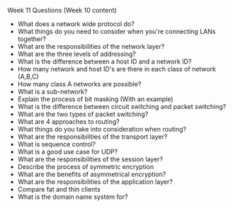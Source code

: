 Week 11 Questions (Week 10 content)

- What does a network wide protocol do?
- What things do you need to consider when you're connecting LANs together?
- What are the responsibilities of the network layer?
- What are the three levels of addressing?
- What is the difference between a host ID and a network ID?
- How many network and host ID's are there in each class of network (A,B,C)
- How many class A networks are possible?
- What is a sub-network?
- Explain the process of bit masking (With an example)
- What is the difference between circuit switching and packet switching?
- What are the two types of packet switching?
- What are 4 approaches to routing?
- What things do you take into consideration when routing?
- What are the responsibilities of the transport layer?
- What is sequence control?
- What is a good use case for UDP?
- What are the responsibilities of the session layer?
- Describe the process of symmetric encryption
- What are the benefits of asymmetrical encryption?
- What are the responsibilities of the application layer?
- Compare fat and thin clients
- What is the domain name system for?